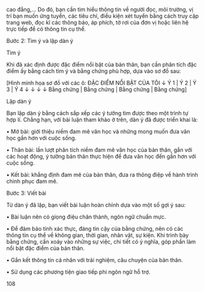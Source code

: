 cao đẳng,... Do đó, bạn cần tìm hiểu thông tin về người đọc, môi trường, vị trí bạn muốn ứng tuyển, các tiêu chí, điều kiện xét tuyển bằng cách truy cập trang web, đọc kĩ các thông báo, áp phích, tờ rơi của đơn vị hoặc liên hệ trực tiếp để có thông tin cụ thể.

Bước 2: Tìm ý và lập dàn ý

Tìm ý

Khi đã xác định được đặc điểm nổi bật của bản thân, bạn cần phân tích đặc điểm ấy bằng cách tìm ý và bằng chứng phù hợp, dựa vào sơ đồ sau:

[Hình minh họa sơ đồ với các ô:
ĐẶC ĐIỂM NỔI BẬT CỦA TÔI
↓
Ý 1 | Ý 2 | Ý 3 | Ý 4
↓     ↓     ↓     ↓
Bằng chứng | Bằng chứng | Bằng chứng | Bằng chứng]

Lập dàn ý

Bạn lập dàn ý bằng cách sắp xếp các ý tưởng tìm được theo một trình tự hợp lí. Chẳng hạn, với bài luận tham khảo ở trên, dàn ý đã được triển khai là:

• Mở bài: giới thiệu niềm đam mê văn học và những mong muốn đưa văn học gần hơn với cuộc sống.

• Thân bài: lần lượt phân tích niềm đam mê văn học của bản thân, gắn với các hoạt động, ý tưởng bản thân thực hiện để đưa văn học đến gần hơn với cuộc sống.

• Kết bài: khẳng định đam mê của bản thân, đưa ra thông điệp về hành trình chinh phục đam mê.

Bước 3: Viết bài

Từ dàn ý đã lập, bạn viết bài luận hoàn chỉnh dựa vào một số gợi ý sau:

• Bài luận nên có giọng điệu chân thành, ngôn ngữ chuẩn mực.

• Để đảm bảo tính xác thực, đáng tin cậy của bằng chứng, nên có các thông tin cụ thể về không gian, thời gian, nhân vật, sự kiện. Khi trình bày bằng chứng, cần xoáy vào những sự việc, chi tiết có ý nghĩa, góp phần làm nổi bật đặc điểm của bản thân.

• Gắn kết thông tin cá nhân với trải nghiệm, câu chuyện của bản thân.

• Sử dụng các phương tiện giao tiếp phi ngôn ngữ hỗ trợ.

108